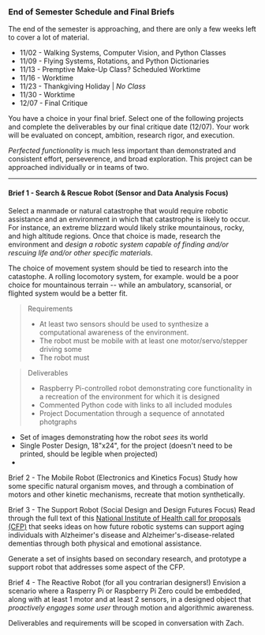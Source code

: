 ### End of Semester Schedule and Final Briefs
The end of the semester is approaching, and there are only a few weeks left to cover a lot of material.

- 11/02 - Walking Systems, Computer Vision, and Python Classes
- 11/09 - Flying Systems, Rotations, and Python Dictionaries
- 11/13 - Premptive Make-Up Class? Scheduled Worktime
- 11/16 - Worktime
- 11/23 - Thankgiving Holiday | *No Class*
- 11/30 - Worktime
- 12/07 - Final Critique

You have a choice in your final brief. Select one of the following projects and complete the deliverables by our final critique date (12/07). Your work will be evaluated on concept, ambition, research rigor, and execution.

*Perfected functionality* is much less important than demonstrated and consistent effort, perseverence, and broad exploration. This project can be approached individually or in teams of two.

-----

#### Brief 1 - Search & Rescue Robot (Sensor and Data Analysis Focus)

Select a manmade or natural catastrophe that would require robotic assistance and an environment in which that catastrophe is likely to occur. For instance, an extreme blizzard would likely strike mountainous, rocky, and high altitude regions. Once that choice is made, research the environment and *design a robotic system capable of finding and/or rescuing life and/or other specific materials*.

The choice of movement system should be tied to research into the catastophe. A rolling locomotory system, for example. would be a poor choice for mountainous terrain -- while an ambulatory, scansorial, or flighted system would be a better fit.

> Requirements
> - At least two sensors should be used to synthesize a computational awareness of the environment.
> - The robot must be mobile with at least one motor/servo/stepper driving some  
> - The robot must 

> Deliverables
>- Raspberry Pi-controlled robot demonstrating core functionality in a recreation of the environment for which it is designed
>- Commented Python code with links to all included modules
>- Project Documentation through a sequence of annotated photgraphs 
- Set of images demonstrating how the robot *sees* its world
- Single Poster Design, 18"x24", for the project (doesn't need to be printed, should be legible when projected)
- 

Brief 2 - The Mobile Robot (Electronics and Kinetics Focus)
Study how some specific natural organism moves, and through a combination of motors and other kinetic mechanisms, recreate that motion synthetically. 

Brief 3 - The Support Robot (Social Design and Design Futures Focus)
Read through the full text of this [National Institute of Health call for proposals (CFP)](https://grants.nih.gov/grants/guide/pa-files/PAR-17-107.html) that seeks ideas on how future robotic systems can support aging individuals with Alzheimer's disease and Alzheimer's-disease-related dementias through both physical and emotional assistance. 

Generate a set of insights based on secondary research, and prototype a support robot that addresses some aspect of the CFP.

Brief 4 - The Reactive Robot (for all you contrarian designers!)
Envision a scenario where a Rasperry Pi or Raspberry Pi Zero could be embedded, along with at least 1 motor and at least 2 sensors, in a designed object that *proactively engages some user* through motion and algorithmic awareness. 

Deliverables and requirements will be scoped in conversation with Zach.




